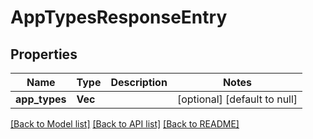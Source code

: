 # AppTypesResponseEntry

## Properties
| Name          | Type            | Description | Notes                        |
| ------------- | --------------- | ----------- | ---------------------------- |
| **app_types** | **Vec<String>** |             | [optional] [default to null] |

[[Back to Model list]](../README.md#documentation-for-models) [[Back to API list]](../README.md#documentation-for-api-endpoints) [[Back to README]](../README.md)
